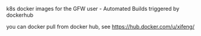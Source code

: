 k8s docker images for the GFW user - Automated Builds triggered by dockerhub

you can docker pull from docker hub, see https://hub.docker.com/u/xifeng/
